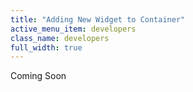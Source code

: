 ```yaml
---
title: "Adding New Widget to Container"
active_menu_item: developers
class_name: developers
full_width: true
---
```



Coming Soon
